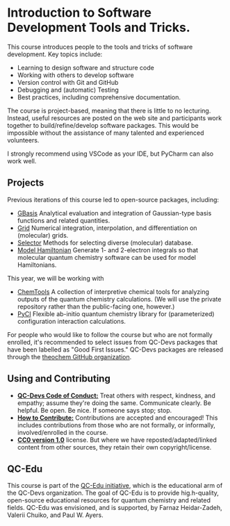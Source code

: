 # Introduction to Software Development Tools and Tricks.

This course introduces people to the tools and tricks of software development. Key topics include:
- Learning to design software and structure code
- Working with others to develop software
- Version control with Git and GitHub
- Debugging and (automatic) Testing
- Best practices, including comprehensive documentation.

The course is project-based, meaning that there is little to no lecturing. Instead, useful resources are posted on the web site and participants work together to build/refine/develop software packages. This would be impossible without the assistance of many talented and experienced volunteers.

I strongly recommend using VSCode as your IDE, but PyCharm can also work well.

## Projects
Previous iterations of this course led to open-source packages, including:
- [GBasis](https://gbasis.qcdevs.org/intro.html) Analytical evaluation and integration of Gaussian-type basis functions and related quantities.
- [Grid](https://grid.qcdevs.org/) Numerical integration, interpolation, and differentiation on (molecular) grids.
- [Selector](https://selector.qcdevs.org/intro.html) Methods for selecting diverse (molecular) database.
- [Model Hamiltonian](https://moha.qcdevs.org/build/html/index.html) Generate 1- and 2-electron integrals so that molecular quantum chemistry software can be used for model Hamiltonians.

This year, we will be working with
- [ChemTools](https://chemtools.org/) A collection of interpretive chemical tools for analyzing outputs of the quantum chemistry calculations. (We will use the private repository rather than the public-facing one, however.)
- [PyCI](https://pyci.qcdevs.org/intro.html) Flexible ab-initio quantum chemistry library for (parameterized) configuration interaction calculations.

For people who would like to follow the course but who are not formally enrolled, it's recommended to select issues from QC-Devs packages that have been labelled as "Good First Issues." QC-Devs packages are released through the [theochem GitHub organization](https://github.com/theochem).

## Using and Contributing
- [**QC-Devs Code of Conduct:**](https://github.com/theochem/guidelines/blob/main/CodeOfConduct.md) Treat others with respect, kindness, and empathy; assume they're doing the same. Communicate clearly. Be helpful. Be open. Be nice. If someone says stop; stop.
- [**How to Contribute:**](https://github.com/theochem/guidelines/blob/main/contributing.md) Contributions are accepted and encouraged! This includes contributions from those who are not formally, or informally, involved/enrolled in the course.
- [**CC0 version 1.0**](../website/license.md) license. But where we have reposted/adapted/linked content from other sources, they retain their own copyright/license.

## QC-Edu
This course is part of the [QC-Edu initiative](https://qc-edu.org/intro.html), which is the educational arm of the QC-Devs organization. The goal of QC-Edu is to provide hig.h-quality, open-source educational resources for quantum chemistry and related fields. QC-Edu was envisioned, and is supported, by Farnaz Heidar-Zadeh, Valerii Chuiko, and Paul W. Ayers.
